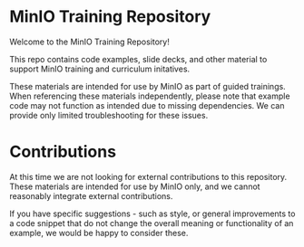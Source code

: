 # MinIO Training Repository

Welcome to the MinIO Training Repository!

This repo contains code examples, slide decks, and other material to support 
MinIO training and curriculum initatives. 

These materials are intended for use by MinIO as part of guided trainings. When 
referencing these materials independently, please note that example code may not 
function as intended due to missing dependencies. We can provide only limited 
troubleshooting for these issues.

# Contributions

At this time we are not looking for external contributions to this repository. 
These materials are intended for use by MinIO only, and we cannot reasonably 
integrate external contributions.

If you have specific suggestions - such as style, or general improvements to a 
code snippet that do not change the overall meaning or functionality of an 
example, we would be happy to consider these.


